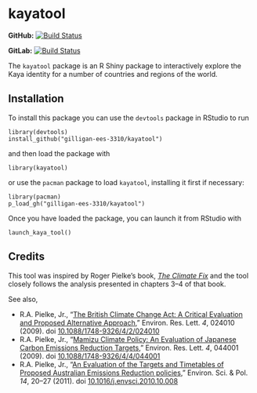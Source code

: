 kayatool
========

**GitHub:** [![Build
Status](https://travis-ci.org/gilligan-ees-3310/kayatool.svg?branch=master)](https://github.com/gilligan-ees-3310/kayatool/commits/master)

**GitLab:** [![Build
Status](https://gitlab.jgilligan.org/gilligan_teaching/ees_3310/ees_3310_software/kayatool/badges/master/build.svg)](https://gitlab.jgilligan.org/gilligan_teaching/ees_3310/ees_3310_software/kayatool/commits/master)

The `kayatool` package is an R Shiny package to interactively explore
the Kaya identity for a number of countries and regions of the world.

Installation
------------

To install this package you can use the `devtools` package in RStudio to
run

    library(devtools)
    install_github("gilligan-ees-3310/kayatool")

and then load the package with

    library(kayatool)

or use the `pacman` package to load `kayatool`, installing it first if
necessary:

    library(pacman)
    p_load_gh("gilligan-ees-3310/kayatool")

Once you have loaded the package, you can launch it from RStudio with

    launch_kaya_tool()

Credits
-------

This tool was inspired by Roger Pielke’s book, [*The Climate
Fix*](https://books.google.com/books/about/The_Climate_Fix.html?id=WgcCoYsR41IC)
and the tool closely follows the analysis presented in chapters 3–4 of
that book.

See also,

-   R.A. Pielke, Jr., “[The British Climate Change Act: A Critical
    Evaluation and Proposed Alternative
    Approach](https://doi.org/10.1088/1748-9326/4/2/024010),” Environ.
    Res. Lett. *4*, 024010 (2009). doi
    [10.1088/1748-9326/4/2/024010](https://doi.org/10.1088/1748-9326/4/2/024010)
-   R.A. Pielke, Jr., “[Mamizu Climate Policy: An Evaluation of Japanese
    Carbon Emissions Reduction
    Targets](https://doi.org/10.1088/1748-9326/4/4/044001),” Environ.
    Res. Lett. *4*, 044001 (2009). doi
    [10.1088/1748-9326/4/4/044001](https://doi.org/10.1088/1748-9326/4/4/044001)
-   R.A. Pielke, Jr., “[An Evaluation of the Targets and Timetables of
    Proposed Australian Emissions Reduction
    policies](https://doi.org/10.1016/j.envsci.2010.10.008),” Environ.
    Sci. & Pol. *14*, 20–27 (2011). doi
    [10.1016/j.envsci.2010.10.008](https://doi.org/10.1016/j.envsci.2010.10.008)
